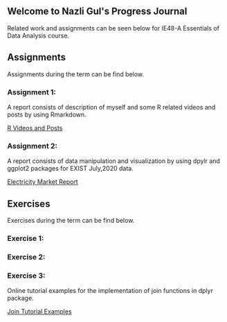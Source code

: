 ## Welcome to Nazli Gul's Progress Journal
Related work and assignments can be seen below for IE48-A Essentials of Data Analysis course.


## Assignments
Assignments during the term can be find below.

### Assignment 1: 
A report consists of description of myself and some R related videos and posts by using Rmarkdown.

[R Videos and Posts](https://pjournal.github.io/boun01-NazliGul/Assignment-1-RmarkdownFile_.html)

### Assignment 2: 
A report consists of data manipulation and visualization by using dpylr and ggplot2 packages for EXIST July,2020 data.

[Electricity Market Report](https://pjournal.github.io/boun01-NazliGul/Assignment-2-July-Report.html)

## Exercises
Exercises during the term can be find below.

### Exercise 1:
### Exercise 2:
### Exercise 3:
Online tutorial examples for the implementation of join functions in dplyr package. 

[Join Tutorial Examples](https://pjournal.github.io/boun01-NazliGul/Exercise-3.html)


